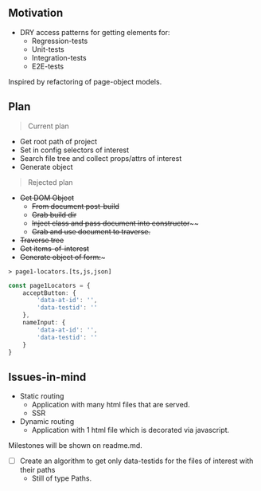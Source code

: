 ## Motivation

- DRY access patterns for getting elements for:
  - Regression-tests
  - Unit-tests
  - Integration-tests
  - E2E-tests

Inspired by refactoring of page-object models.

## Plan

> Current plan
- Get root path of project
- Set in config selectors of interest
- Search file tree and collect props/attrs of interest
- Generate object

>Rejected plan
- ~~Get DOM Object~~
    - ~~From document post-build~~
    - ~~Grab build dir~~
    - ~~Inject class and pass document into constructor~~~~
    - ~~Grab and use document to traverse.~~
- ~~Traverse tree~~
- ~~Get items-of-interest~~
- ~~Generate object of form:~~~

`> page1-locators.[ts,js,json]`
```ts
const page1Locators = {
    acceptButton: {
        'data-at-id': '',
        'data-testid': ''
    },
    nameInput: {
        'data-at-id': '',
        'data-testid': ''
    }
}
```

## Issues-in-mind

- Static routing
  - Application with many html files that are served.
  - SSR
- Dynamic routing
  - Application with 1 html file which is decorated via javascript.

Milestones will be shown on readme.md.

- [ ] Create an algorithm to get only data-testids for the files of interest with their paths
  - Still of type Paths.


